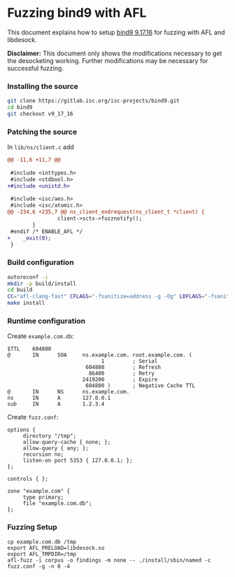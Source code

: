 # Fuzzing bind9 with AFL

This document explains how to setup [bind9 9.17.16](https://gitlab.isc.org/isc-projects/bind9.git) for fuzzing
with AFL and libdesock.

__Disclaimer:__ This document only shows the modifications necessary to get the desocketing working.
Further modifications may be necessary for successful fuzzing.

### Installing the source
```sh
git clone https://gitlab.isc.org/isc-projects/bind9.git
cd bind9
git checkout v9_17_16
```

### Patching the source
In `lib/ns/client.c` add
```diff
@@ -11,6 +11,7 @@
 
 #include <inttypes.h>
 #include <stdbool.h>
+#include <unistd.h>
 
 #include <isc/aes.h>
 #include <isc/atomic.h>
@@ -234,6 +235,7 @@ ns_client_endrequest(ns_client_t *client) {
                client->sctx->fuzznotify();
        }
 #endif /* ENABLE_AFL */
+    _exit(0);
 }
```

### Build configuration
```sh
autoreconf -i
mkdir -p build/install
cd build
CC="afl-clang-fast" CFLAGS="-fsanitize=address -g -Og" LDFLAGS="-fsanitize=address" ../configure --prefix=$PWD/install --disable-chroot --with-zlib=no --with-libxml2=no
make install
```

### Runtime configuration
Create `example.com.db`:
```
$TTL    604800
@       IN      SOA     ns.example.com. root.example.com. (
                              1         ; Serial
                         604800         ; Refresh
                          86400         ; Retry
                        2419200         ; Expire
                         604800 )       ; Negative Cache TTL
@       IN      NS      ns.example.com.
ns      IN      A       127.0.0.1
sub     IN      A       1.2.3.4
```

Create `fuzz.conf`:
```
options {
     directory "/tmp";
     allow-query-cache { none; };
     allow-query { any; };
     recursion no;
     listen-on port 5353 { 127.0.0.1; };
};

controls { };

zone "example.com" {
     type primary;
     file "example.com.db";
};
```

### Fuzzing Setup
```
cp example.com.db /tmp
export AFL_PRELOAD=libdesock.so
export AFL_TMPDIR=/tmp
afl-fuzz -i corpus -o findings -m none -- ./install/sbin/named -c fuzz.conf -g -n 0 -4
```
